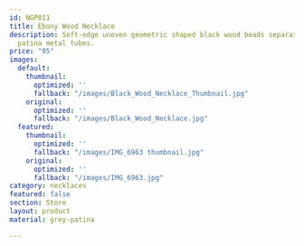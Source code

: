 ```yaml
---
id: NGP011
title: Ebony Wood Necklace
description: Soft-edge uneven geometric shaped black wood beads separated by grey
  patina metal tubes.
price: "95"
images:
  default:
    thumbnail:
      optimized: ''
      fallback: "/images/Black_Wood_Necklace_Thumbnail.jpg"
    original:
      optimized: ''
      fallback: "/images/Black_Wood_Necklace.jpg"
  featured:
    thumbnail:
      optimized: ''
      fallback: "/images/IMG_6963 thumbnail.jpg"
    original:
      optimized: ''
      fallback: "/images/IMG_6963.jpg"
category: necklaces
featured: false
section: Store
layout: product
material: grey-patina

---
```

